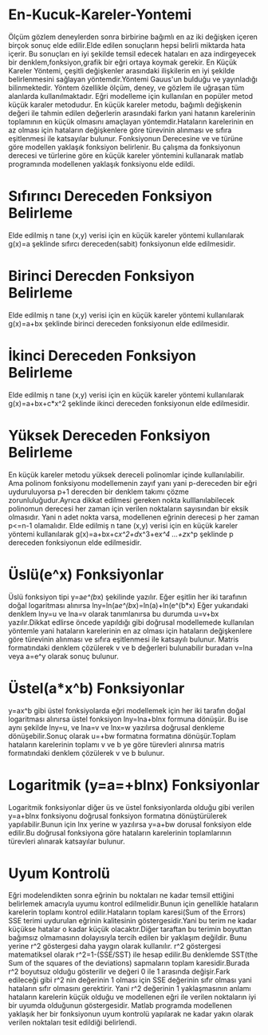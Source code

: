 # En-Kucuk-Kareler-Yontemi
Ölçüm gözlem deneylerden sonra birbirine bağımlı en az iki değişken içeren birçok sonuç elde edilir.Elde edilen sonuçların hepsi belirli miktarda hata içerir. Bu sonuçları en iyi şekilde temsil edecek hataları en aza indirgeyecek bir denklem,fonksiyon,grafik bir eğri ortaya koymak gerekir.
En Küçük Kareler Yöntemi, çeşitli değişkenler arasındaki ilişkilerin en iyi şekilde belirlenmesini sağlayan yöntemdir.Yöntemi Gauus'un bulduğu ve yayınladığı  bilinmektedir.  Yöntem özellikle ölçüm, deney, ve gözlem ile uğraşan tüm alanlarda kullanılmaktadır.
Eğri modelleme için kullanılan en popüler metod küçük karaler metodudur. En küçük kareler metodu, bağımlı değişkenin değeri ile tahmin edilen değerlerin arasındaki farkın yani hatanın karelerinin toplamının en küçük olmasını amaçlayan yöntemdir.Hataların karelerinin en az olması için hataların değişkenlere göre türevinin alınması ve sıfıra eşitlenmesi ile katsayılar bulunur.
Fonksiyonun Derecesine ve ve türüne  göre modellen yaklaşık fonksiyon belirlenir.
Bu çalışma da fonksiyonun derecesi ve türlerine göre en küçük kareler yöntemini kullanarak matlab programında  modellenen yaklaşık fonksiyonu elde edildi.
# Sıfırıncı Dereceden Fonksiyon Belirleme
Elde edilmiş n tane (x,y) verisi için en küçük kareler yöntemi kullanılarak g(x)=a şeklinde sıfırcı dereceden(sabit) fonksiyonun elde edilmesidir.
# Birinci Derecden Fonksiyon Belirleme
Elde edilmiş n tane (x,y) verisi için en küçük kareler yöntemi kullanılarak g(x)=a+bx şeklinde birinci dereceden  fonksiyonun elde edilmesidir.
# İkinci Dereceden Fonksiyon Belirleme
Elde edilmiş n tane (x,y) verisi için en küçük kareler yöntemi kullanılarak g(x)=a+bx+c*x^2 şeklinde ikinci dereceden  fonksiyonun elde edilmesidir.
# Yüksek Dereceden Fonksiyon Belirleme
En küçük kareler metodu yüksek dereceli polinomlar içinde kullanılabilir. Ama polinom fonksiyonu modellemenin zayıf yanı yani p-dereceden bir eğri uyduruluyorsa p+1 derecden bir denklem takımı çözme zorunluluğudur.Ayrıca dikkat edilmesi gereken nokta kulllanılabilecek polinomun derecesi her zaman için verilen noktaların sayısından bir eksik olmasıdır. Yani n adet nokta varsa, modellenen eğrinin derecesi p her zaman p<=n-1 olamalıdır.
Elde edilmiş n tane (x,y) verisi için en küçük kareler yöntemi kullanılarak g(x)=a+bx+c*x^2+d*x^3+e*x^4 ...+z*x^p şeklinde p dereceden  fonksiyonun elde edilmesidir.
# Üslü(e^x) Fonksiyonlar
Üslü fonksiyon tipi y=a*e^(b*x) şekilinde  yazılır. Eğer eşitlin her iki tarafının  doğal logaritması alınırsa 
lny=ln(a*e^(b*x)=ln(a)+ln(e^(b*x) 
Eğer yukarıdaki denklem lny=u ve lna=v olarak tanımlanırsa bu durumda u=v+bx yazılır.Dikkat edlirse öncede yapıldığı gibi doğrusal modellemede kullanılan yöntemle yani hataların karelerinin en az olması için hataların değişkenlere göre türevinin alınması ve sıfıra eşitlenmesi ile katsayılı bulunur.
Matris formatındaki denklem çözülerek v ve b değerleri bulunabilir buradan v=lna veya a=e^y  olarak sonuç bulunur.
# Üstel(a*x^b) Fonksiyonlar
y=ax^b gibi üstel fonksiyolarda eğri modellemek için her iki tarafın doğal logaritması alınırsa üstel fonksiyon 
lny=lna+blnx formuna dönüşür.
Bu ise aynı şekilde lny=u, ve lna=v ve lnx=w yazılırsa doğrusal denkleme dönüşebilir.Sonuç olarak
u=+bw formatına formatına dönüşür.Toplam hataların karelerinin toplamı v ve b ye göre türevleri alınırsa matris formatındaki denklem çözülerek v ve b bulunur.
# Logaritmik (y=a=+blnx) Fonksiyonlar
Logaritmik fonksiyonlar diğer üs ve üstel fonksiyonlarda olduğu gibi verilen y=a+blnx fonksiyonu doğrusal fonksiyon formatına dönüştürülerek yapılabilir.Bunun için lnx yerine 
w yazılırsa y=a+bw dorusal fonksiyon elde edilir.Bu doğrusal fonksiyona göre hataların karelerinin toplamlarının türevleri alınarak katsayılar bulunur.
# Uyum Kontrolü
Eğri modelendikten sonra eğrinin bu noktaları ne kadar temsil ettiğini belirlemek amacıyla uyumu kontrol edilmelidir.Bunun için genellikle hataların karelerin toplamı kontrol edilir.Hataların toplam karesi(Sum of the Errors) SSE terimi uydurulan eğrinin kalitesinin göstergesidir.Yani bu terim ne kadar küçükse hatalar o kadar küçük olacaktır.Diğer taraftan bu terimin boyuttan bağımsız olmamasınn dolayısıyla tercih edilen bir yaklaşım değildir. Bunu yerine r^2 göstergesi daha yaygın olarak kullanılır.  r^2 göstergesi matematiksel olarak r^2=1-(SSE/SST) ile hesap edilir.Bu denklemde SST(the Sum of the squares of the deviations) sapmaların toplam karesidir.Burada r^2 boyutsuz olduğu gösterilir ve değeri 0 ile 1 arasında değişir.Fark edileceği gibi r^2 nin değerinin 1 olması için SSE değerinin sıfır olması yani hataların sıfır olmasını gerektirir. Yani r^2 değerinin 1 yaklaşmasının anlamı hataların karelerin küçük olduğu ve modellenen eğri ile verilen noktaların iyi bir uyumda olduğunun göstergesidir.
Matlab programda modellenen yaklaşık her bir fonksiyonun uyum kontrolü yapılarak ne kadar yakın olarak verilen noktaları tesit edildiği belirlendi.
